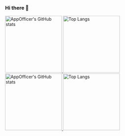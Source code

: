 ### Hi there 👋

<a href="https://github-readme-stats-one-bice.vercel.app/api?username=AppOfficer&show_icons=true&include_all_commits=true&role=OWNER,ORGANIZATION_MEMBER#gh-light-mode-only" target="_blank">
  <img src="https://github-readme-stats-one-bice.vercel.app/api?username=AppOfficer&show_icons=true&include_all_commits=true&role=OWNER,ORGANIZATION_MEMBER#gh-light-mode-only" alt="AppOfficer's GitHub stats" height="185px">
</a>
<a href="https://github-readme-stats-one-bice.vercel.app/api/top-langs/?username=AppOfficer&layout=compact&langs_count=8&include_all_commits=true&role=OWNER,ORGANIZATION_MEMBER#gh-light-mode-only">
  <img src="https://github-readme-stats-one-bice.vercel.app/api/top-langs/?username=AppOfficer&layout=compact&langs_count=8&include_all_commits=true&role=OWNER,ORGANIZATION_MEMBER#gh-light-mode-only" alt="Top Langs" height="185px">
</a>

<a href="https://github-readme-stats-one-bice.vercel.app/api?username=AppOfficer&theme=calm&show_icons=true&include_all_commits=true&role=OWNER,ORGANIZATION_MEMBER#gh-dark-mode-only" target="_blank">
  <img src="https://github-readme-stats-one-bice.vercel.app/api?username=AppOfficer&theme=calm&show_icons=true&include_all_commits=true&role=OWNER,ORGANIZATION_MEMBER#gh-dark-mode-only" alt="AppOfficer's GitHub stats" height="185px">
</a>
<a href="https://github-readme-stats-one-bice.vercel.app/api/top-langs/?username=AppOfficer&theme=calm&layout=compact&langs_count=8&include_all_commits=true&role=OWNER,ORGANIZATION_MEMBER#gh-dark-mode-only">
  <img src="https://github-readme-stats-one-bice.vercel.app/api/top-langs/?username=AppOfficer&theme=calm&layout=compact&langs_count=8&include_all_commits=true&role=OWNER,ORGANIZATION_MEMBER#gh-dark-mode-only" alt="Top Langs" height="185px">
</a>

<!--
**AppOfficer/AppOfficer** is a ✨ _special_ ✨ repository because its `README.md` (this file) appears on your GitHub profile.

Here are some ideas to get you started:

- 🔭 I’m currently working on ...
- 🌱 I’m currently learning ...
- 👯 I’m looking to collaborate on ...
- 🤔 I’m looking for help with ...
- 💬 Ask me about ...
- 📫 How to reach me: ...
- 😄 Pronouns: ...
- ⚡ Fun fact: ...
-->
